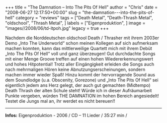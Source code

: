 +++
title = "The Damnation – Into The Pits Of Hell"
author = "Chris"
date = "2008-06-27 12:17:50+00:00"
slug = "the-damnation---into-the-pits-of-hell"
category = "reviews"
tags = ["Death Metal", "Death-Thrash Metal", "oldschool", "Thrash Metal", ]
labels = ["Eigenproduktion", ]
image = "images//2008/06/td-itpoh.jpg"
legacy = true
+++


Nachdem die Norddeutschen oldschool Death / Thrasher mit ihrem 2003er Demo „Into The Underworld“ schon meinen Kollegen auf sich aufmerksam machen konnten, kann das mittlerweilige Quartett mich mit ihrem Debüt „Into The Pits Of Hell“ voll und ganz überzeugen! Gut durchdachte Songs mit einer Menge Groove treffen auf einen hohen Wiedererkennungswert und hohes Hitpotential! Trotz aller Eingängigkeit erleiden die Songs auch nach mehrmaligen Hören keine Abnutzungserscheinungen, sondern machen immer wieder Spaß!
Hinzu kommt der hervorragende Sound aus dem Soundlodge (u.a. Obscenity, Gorezone) und „Into The Pits Of Hell“ sei eigentlich jedem ans Herz gelegt, der auch gut gemachten (Midtempo) Death Thrash der alten Schule steht! Würde ich in dieser Aufräumarbeit Punkte vergeben, würden THE DAMNATION im hohen Bereich angesiedelt! Testet die Jungs mal an, ihr werdet es nicht bereuen!!



---
**Infos:**
Eigenproduktion - 2006 / 
CD – 11 Lieder / 35:27 min / 
